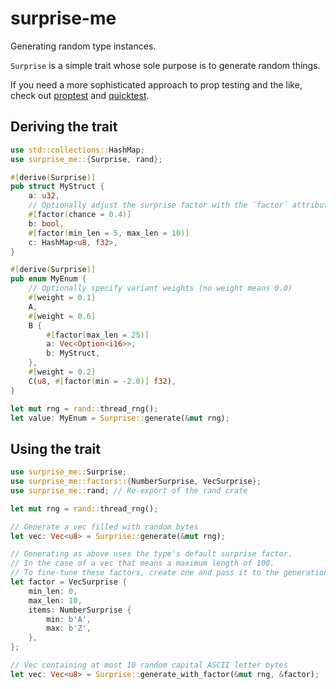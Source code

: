 # surprise-me

Generating random type instances.

`Surprise` is a simple trait whose sole purpose is to generate random things.

If you need a more sophisticated approach to prop testing and the like, check out [proptest](https://docs.rs/proptest/latest) and [quicktest](https://docs.rs/quickcheck/latest).

## Deriving the trait

```rust
use std::collections::HashMap;
use surprise_me::{Surprise, rand};

#[derive(Surprise)]
pub struct MyStruct {
    a: u32,
    // Optionally adjust the surprise factor with the `factor` attribute
    #[factor(chance = 0.4)]
    b: bool,
    #[factor(min_len = 5, max_len = 10)]
    c: HashMap<u8, f32>,
}

#[derive(Surprise)]
pub enum MyEnum {
    // Optionally specify variant weights (no weight means 0.0)
    #[weight = 0.1]
    A,
    #[weight = 0.6]
    B {
        #[factor(max_len = 25)]
        a: Vec<Option<i16>>,
        b: MyStruct,
    },
    #[weight = 0.2]
    C(u8, #[factor(min = -2.0)] f32),
}

let mut rng = rand::thread_rng();
let value: MyEnum = Surprise::generate(&mut rng);
```

## Using the trait

```rust
use surprise_me::Surprise;
use surprise_me::factors::{NumberSurprise, VecSurprise};
use surprise_me::rand; // Re-export of the rand crate

let mut rng = rand::thread_rng();

// Generate a vec filled with random bytes
let vec: Vec<u8> = Surprise::generate(&mut rng);

// Generating as above uses the type's default surprise factor.
// In the case of a vec that means a maximum length of 100.
// To fine-tune these factors, create one and pass it to the generation like so:
let factor = VecSurprise {
    min_len: 0,
    max_len: 10,
    items: NumberSurprise {
        min: b'A',
        max: b'Z',
    },
};

// Vec containing at most 10 random capital ASCII letter bytes
let vec: Vec<u8> = Surprise::generate_with_factor(&mut rng, &factor);
```